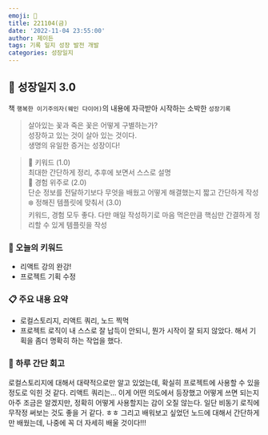 ```yaml
---
emoji: 🌱
title: 221104(금)
date: '2022-11-04 23:55:00'
author: 제이든
tags: 기록 일지 성장 발전 개발
categories: 성장일지
---
```


## 🎄 성장일지 3.0

책 `행복한 이기주의자(웨인 다이어)`의 내용에 자극받아 시작하는 소박한 `성장기록`

> 살아있는 꽃과 죽은 꽃은 어떻게 구별하는가?<br/>
> 성장하고 있는 것이 살아 있는 것이다.<br/>
> 생명의 유일한 증거는 성장이다!

> 🌳 키워드 (1.0)<br/>
> 최대한 간단하게 정리, 추후에 보면서 스스로 설명<br/>
> 🍉 경험 위주로 (2.0)<br/>
> 단순 정보를 전달하기보다 무엇을 배웠고 어떻게 해결했는지 짧고 간단하게 작성<br/>
> ❄️ 정해진 템플릿에 맞춰서 (3.0)<br/>
> 키워드, 경험 모두 좋다. 다만 매일 작성하기로 마음 먹은만큼 핵심만 간결하게 정리할 수 있게 템플릿을 작성

### 🔑 오늘의 키워드

- 리액트 강의 완강!
- 프로젝트 기획 수정

### 📋 주요 내용 요약

- 로컬스토리지, 리액트 쿼리, 노드 찍먹
- 프로젝트 로직이 내 스스로 잘 납득이 안되니, 뭔가 시작이 잘 되지 않았다. 해서 기획을 좀더 명확히 하는 작업을 했다.

### 📝 하루 간단 회고

로컬스토리지에 대해서 대략적으로만 알고 있었는데, 확실히 프로젝트에 사용할 수 있을 정도로 익힌 것 같다. 리액트 쿼리는... 이게 어떤 의도에서 등장했고 어떻게 쓰면 되는지 아주 조금은 알겠지만, 정확히 어떻게 사용할지는 감이 오질 않는다. 일단 비동기 로직에 무작정 써보는 것도 좋을 거 같다. ㅎㅎ 그리고 배워보고 싶었던 노드에 대해서 간단하게만 배웠는데, 나중에 꼭 더 자세히 배울 것이다!!!

```toc

```
